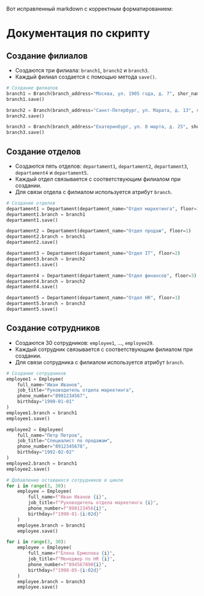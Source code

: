 Вот исправленный markdown с корректным форматированием:  


# Документация по скрипту

## Создание филиалов

- Создаются три филиала: `branch1`, `branch2` и `branch3`.
- Каждый филиал создается с помощью метода `save()`.

```python
# Создание филиалов
branch1 = Branch(branch_address="Москва, ул. 1905 года, д. 7", shor_name="На 1905 года")
branch1.save()

branch2 = Branch(branch_address="Санкт-Петербург, ул. Марата, д. 13", shor_name="СПБ")
branch2.save()

branch3 = Branch(branch_address="Екатеринбург, ул. 8 марта, д. 25", shor_name="Екатеринбург")
branch3.save()
```

## Создание отделов

- Создаются пять отделов: `departament1`, `departament2`, `departament3`, `departament4` и `departament5`.
- Каждый отдел связывается с соответствующим филиалом при создании.
- Для связи отдела с филиалом используется атрибут `branch`.

```python
# Создание отделов
departament1 = Departament(departament_name="Отдел маркетинга", floor=1)
departament1.branch = branch1
departament1.save()

departament2 = Departament(departament_name="Отдел продаж", floor=1)
departament2.branch = branch1
departament2.save()

departament3 = Departament(departament_name="Отдел IT", floor=2)
departament3.branch = branch2
departament3.save()

departament4 = Departament(departament_name="Отдел финансов", floor=3)
departament4.branch = branch2
departament4.save()

departament5 = Departament(departament_name="Отдел HR", floor=1)
departament5.branch = branch3
departament5.save()
```

## Создание сотрудников

- Создаются 30 сотрудников: `employee1`, ..., `employee29`.
- Каждый сотрудник связывается с соответствующим филиалом при создании.
- Для связи сотрудника с филиалом используется атрибут `branch`.

```python
# Создание сотрудников
employee1 = Employee(
    full_name="Иван Иванов", 
    job_title="Руководитель отдела маркетинга", 
    phone_number="8901234567", 
    birthday="1990-01-01"
)
employee1.branch = branch1
employee1.save()

employee2 = Employee(
    full_name="Петр Петров", 
    job_title="Специалист по продажам", 
    phone_number="8912345678", 
    birthday="1992-02-02"
)
employee2.branch = branch1
employee2.save()

# Добавление оставшихся сотрудников в цикле
for i in range(3, 30):
    employee = Employee(
        full_name=f"Иван Иванов {i}", 
        job_title=f"Руководитель отдела маркетинга {i}", 
        phone_number=f"890123456{i}", 
        birthday=f"1990-01-{i:02d}"
    )
    employee.branch = branch1
    employee.save()

for i in range(3, 30):
    employee = Employee(
        full_name=f"Елена Ермолова {i}", 
        job_title=f"Менеджер по HR {i}", 
        phone_number=f"894567890{i}", 
        birthday=f"1998-05-{i:02d}"
    )
    employee.branch = branch3
    employee.save()
```
```
